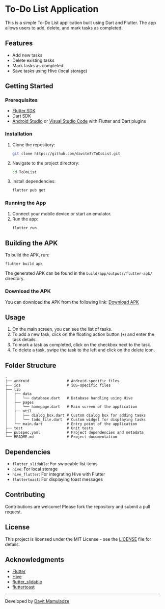 # To-Do List Application

This is a simple To-Do List application built using Dart and Flutter. The app allows users to add, delete, and mark tasks as completed.

## Features

- Add new tasks
- Delete existing tasks
- Mark tasks as completed
- Save tasks using Hive (local storage)

## Getting Started

### Prerequisites

- [Flutter SDK](https://flutter.dev/docs/get-started/install)
- [Dart SDK](https://dart.dev/get-dart)
- [Android Studio](https://developer.android.com/studio) or [Visual Studio Code](https://code.visualstudio.com/) with Flutter and Dart plugins

### Installation

1. Clone the repository:
    ```sh
    git clone https://github.com/davitm7/ToDoList.git
    ```
2. Navigate to the project directory:
    ```sh
    cd ToDoList
    ```
3. Install dependencies:
    ```sh
    flutter pub get
    ```

### Running the App

1. Connect your mobile device or start an emulator.
2. Run the app:
    ```sh
    flutter run
    ```

## Building the APK

To build the APK, run:
```sh
flutter build apk
```
The generated APK can be found in the `build/app/outputs/flutter-apk/` directory.

### Download the APK

You can download the APK from the following link:
[Download APK](https://drive.google.com/file/d/1nP3M3tbm4im6MJQ555P3M21pzb0DwhJU/view?usp=sharing)

## Usage

1. On the main screen, you can see the list of tasks.
2. To add a new task, click on the floating action button (`+`) and enter the task details.
3. To mark a task as completed, click on the checkbox next to the task.
4. To delete a task, swipe the task to the left and click on the delete icon.

## Folder Structure

```
.
├── android                 # Android-specific files
├── ios                     # iOS-specific files
├── lib
│   ├── data
│   │   └── database.dart   # Database handling using Hive
│   ├── pages
│   │   └── homepage.dart   # Main screen of the application
│   ├── util
│   │   ├── dialog_box.dart # Custom dialog box for adding tasks
│   │   └── todo_tile.dart  # Custom widget for displaying tasks
│   └── main.dart           # Entry point of the application
├── test                    # Unit tests
├── pubspec.yaml            # Project dependencies and metadata
└── README.md               # Project documentation
```

## Dependencies

- `flutter_slidable`: For swipeable list items
- `hive`: For local storage
- `hive_flutter`: For integrating Hive with Flutter
- `fluttertoast`: For displaying toast messages

## Contributing

Contributions are welcome! Please fork the repository and submit a pull request.

## License

This project is licensed under the MIT License - see the [LICENSE](LICENSE) file for details.

## Acknowledgments

- [Flutter](https://flutter.dev/)
- [Hive](https://pub.dev/packages/hive)
- [flutter_slidable](https://pub.dev/packages/flutter_slidable)
- [fluttertoast](https://pub.dev/packages/fluttertoast)

---

Developed by [Davit Mamuladze](https://github.com/davitm7)
```
